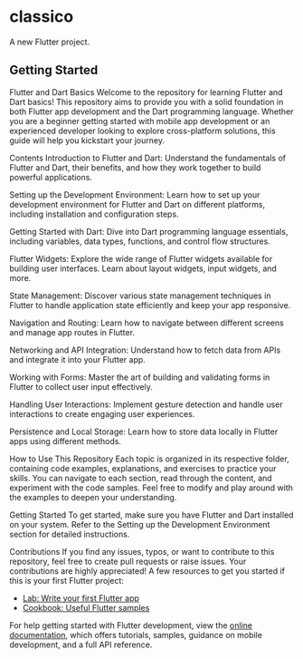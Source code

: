 # classico

A new Flutter project.

## Getting Started

Flutter and Dart Basics
Welcome to the repository for learning Flutter and Dart basics! This repository aims to provide you with a solid foundation in both Flutter app development and the Dart programming language. Whether you are a beginner getting started with mobile app development or an experienced developer looking to explore cross-platform solutions, this guide will help you kickstart your journey.

Contents
Introduction to Flutter and Dart: Understand the fundamentals of Flutter and Dart, their benefits, and how they work together to build powerful applications.

Setting up the Development Environment: Learn how to set up your development environment for Flutter and Dart on different platforms, including installation and configuration steps.

Getting Started with Dart: Dive into Dart programming language essentials, including variables, data types, functions, and control flow structures.

Flutter Widgets: Explore the wide range of Flutter widgets available for building user interfaces. Learn about layout widgets, input widgets, and more.

State Management: Discover various state management techniques in Flutter to handle application state efficiently and keep your app responsive.

Navigation and Routing: Learn how to navigate between different screens and manage app routes in Flutter.

Networking and API Integration: Understand how to fetch data from APIs and integrate it into your Flutter app.

Working with Forms: Master the art of building and validating forms in Flutter to collect user input effectively.

Handling User Interactions: Implement gesture detection and handle user interactions to create engaging user experiences.

Persistence and Local Storage: Learn how to store data locally in Flutter apps using different methods.

How to Use This Repository
Each topic is organized in its respective folder, containing code examples, explanations, and exercises to practice your skills. You can navigate to each section, read through the content, and experiment with the code samples. Feel free to modify and play around with the examples to deepen your understanding.

Getting Started
To get started, make sure you have Flutter and Dart installed on your system. Refer to the Setting up the Development Environment section for detailed instructions.

Contributions
If you find any issues, typos, or want to contribute to this repository, feel free to create pull requests or raise issues. Your contributions are highly appreciated!
A few resources to get you started if this is your first Flutter project:

- [Lab: Write your first Flutter app](https://docs.flutter.dev/get-started/codelab)
- [Cookbook: Useful Flutter samples](https://docs.flutter.dev/cookbook)

For help getting started with Flutter development, view the
[online documentation](https://docs.flutter.dev/), which offers tutorials,
samples, guidance on mobile development, and a full API reference.
